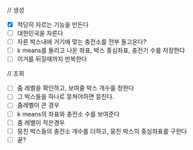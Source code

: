 // 생성

- [x] 적당히 자르는 기능을 만든다
- [ ] 대한민국을 자른다
- [ ] 자른 박스내에 거기에 맞는 충전소를 전부 들고온다?
- [ ] k means를 돌리고 나온 좌표, 박스 중심좌표, 충전기 수를 저장한다
- [ ] 이거를 뒤질때까지 반복한다

// 조회

- [ ] 줌 레벨을 확인하고, 보여줄 박스 개수를 정한다
- [ ] 그 박스들을 하나로 뭉쳐야하면 뭉친다.
- [ ] 줌레벨이 큰 경우
- [ ] k means의 좌표와 충전소 수를 보여준다
- [ ] 줌 레벨이 작은경우
- [ ] 뭉친 박스들의 충전소 개수를 더하고, 뭉친 박스의 중심좌표를 구한다
- [ ] 끝?
